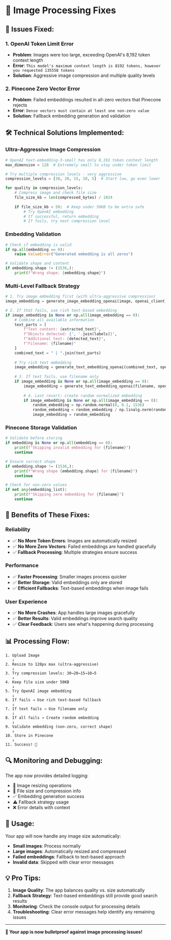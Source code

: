 # 🔧 Image Processing Fixes

## 🚨 **Issues Fixed:**

### 1. **OpenAI Token Limit Error**
- **Problem**: Images were too large, exceeding OpenAI's 8,192 token context length
- **Error**: `This model's maximum context length is 8192 tokens, however you requested 135558 tokens`
- **Solution**: Aggressive image compression and multiple quality levels

### 2. **Pinecone Zero Vector Error**
- **Problem**: Failed embeddings resulted in all-zero vectors that Pinecone rejects
- **Error**: `Dense vectors must contain at least one non-zero value`
- **Solution**: Fallback embedding generation and validation

## 🛠️ **Technical Solutions Implemented:**

### **Ultra-Aggressive Image Compression**
```python
# OpenAI text-embedding-3-small has only 8,192 token context length
max_dimension = 128  # Extremely small to stay under token limit

# Try multiple compression levels - very aggressive
compression_levels = [30, 20, 15, 10, 5]  # Start low, go even lower

for quality in compression_levels:
    # Compress image and check file size
    file_size_kb = len(compressed_bytes) / 1024
    
    if file_size_kb < 50:  # Keep under 50KB to be extra safe
        # Try OpenAI embedding
        # If successful, return embedding
        # If fails, try next compression level
```

### **Embedding Validation**
```python
# Check if embedding is valid
if np.all(embedding == 0):
    raise ValueError("Generated embedding is all zeros")

# Validate shape and content
if embedding.shape != (1536,):
    print(f"Wrong shape: {embedding.shape}")
```

### **Multi-Level Fallback Strategy**
```python
# 1. Try image embedding first (with ultra-aggressive compression)
image_embedding = generate_image_embedding_openai(image, openai_client)

# 2. If that fails, use rich text-based embedding
if image_embedding is None or np.all(image_embedding == 0):
    # Combine all available information
    text_parts = [
        f"Text content: {extracted_text}",
        f"Objects detected: {', '.join(labels)}",
        f"Additional text: {detected_text}",
        f"Filename: {filename}"
    ]
    combined_text = " | ".join(text_parts)
    
    # Try rich text embedding
    image_embedding = generate_text_embedding_openai(combined_text, openai_client)
    
    # 3. If text fails, use filename only
    if image_embedding is None or np.all(image_embedding == 0):
        image_embedding = generate_text_embedding_openai(filename, openai_client)
        
        # 4. Last resort: create random normalized embedding
        if image_embedding is None or np.all(image_embedding == 0):
            random_embedding = np.random.normal(0, 0.1, 1536)
            random_embedding = random_embedding / np.linalg.norm(random_embedding)
            image_embedding = random_embedding
```

### **Pinecone Storage Validation**
```python
# Validate before storing
if embedding is None or np.all(embedding == 0):
    print(f"Skipping invalid embedding for {filename}")
    continue

# Ensure correct shape
if embedding.shape != (1536,):
    print(f"Wrong shape {embedding.shape} for {filename}")
    continue

# Check for non-zero values
if not any(embedding_list):
    print(f"Skipping zero embedding for {filename}")
    continue
```

## 🎯 **Benefits of These Fixes:**

### **Reliability**
- ✅ **No More Token Errors**: Images are automatically resized
- ✅ **No More Zero Vectors**: Failed embeddings are handled gracefully
- ✅ **Fallback Processing**: Multiple strategies ensure success

### **Performance**
- ✅ **Faster Processing**: Smaller images process quicker
- ✅ **Better Storage**: Valid embeddings only are stored
- ✅ **Efficient Fallbacks**: Text-based embeddings when image fails

### **User Experience**
- ✅ **No More Crashes**: App handles large images gracefully
- ✅ **Better Results**: Valid embeddings improve search quality
- ✅ **Clear Feedback**: Users see what's happening during processing

## 📊 **Processing Flow:**

```
1. Upload Image
   ↓
2. Resize to 128px max (ultra-aggressive)
   ↓
3. Try compression levels: 30→20→15→10→5
   ↓
4. Keep file size under 50KB
   ↓
5. Try OpenAI image embedding
   ↓
6. If fails → Use rich text-based fallback
   ↓
7. If text fails → Use filename only
   ↓
8. If all fails → Create random embedding
   ↓
9. Validate embedding (non-zero, correct shape)
   ↓
10. Store in Pinecone
   ↓
11. Success! 🎉
```

## 🔍 **Monitoring and Debugging:**

The app now provides detailed logging:
- 🔄 Image resizing operations
- 📏 File size and compression info
- ✅ Embedding generation success
- ⚠️ Fallback strategy usage
- ❌ Error details with context

## 🚀 **Usage:**

Your app will now handle any image size automatically:
- **Small images**: Process normally
- **Large images**: Automatically resized and compressed
- **Failed embeddings**: Fallback to text-based approach
- **Invalid data**: Skipped with clear error messages

## 💡 **Pro Tips:**

1. **Image Quality**: The app balances quality vs. size automatically
2. **Fallback Strategy**: Text-based embeddings still provide good search results
3. **Monitoring**: Check the console output for processing details
4. **Troubleshooting**: Clear error messages help identify any remaining issues

---

**🎉 Your app is now bulletproof against image processing issues!**
